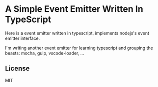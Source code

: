 # A Simple Event Emitter Written In TypeScript

Here is a event emitter written in typescript, implements nodejs's event emitter interface.

I'm writing another event emitter for learning typescript and grouping the beasts: mocha, gulp, vscode-loader, ...

## License
MIT
